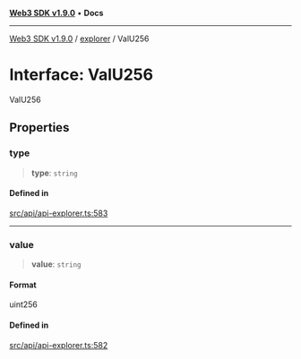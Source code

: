 [**Web3 SDK v1.9.0**](../../../README.md) • **Docs**

***

[Web3 SDK v1.9.0](../../../globals.md) / [explorer](../README.md) / ValU256

# Interface: ValU256

ValU256

## Properties

### type

> **type**: `string`

#### Defined in

[src/api/api-explorer.ts:583](https://github.com/Mystic-Nayy/alephium-web3/blob/c1afd789a197ce5fe21f08c2965942090157c33d/packages/web3/src/api/api-explorer.ts#L583)

***

### value

> **value**: `string`

#### Format

uint256

#### Defined in

[src/api/api-explorer.ts:582](https://github.com/Mystic-Nayy/alephium-web3/blob/c1afd789a197ce5fe21f08c2965942090157c33d/packages/web3/src/api/api-explorer.ts#L582)
